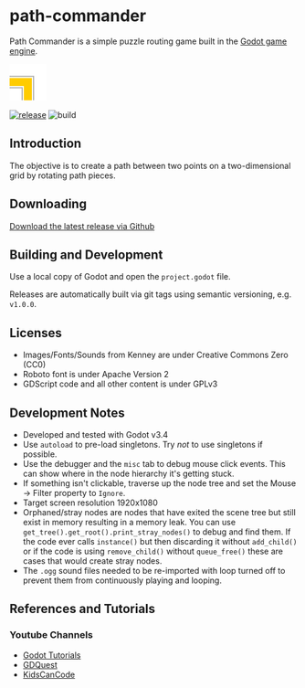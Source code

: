 # path-commander

Path Commander is a simple puzzle routing game built in the [Godot game engine](https://godotengine.org).

![Logo](icon.png)

[![release](https://img.shields.io/github/v/release/firefly2442/path-commander.svg)](https://github.com/firefly2442/path-commander/releases)
![build](https://img.shields.io/github/workflow/status/firefly2442/path-commander/release)

## Introduction

The objective is to create a path between two points on a two-dimensional grid by rotating path pieces.

## Downloading

[Download the latest release via Github](https://github.com/firefly2442/path-commander/releases)

## Building and Development

Use a local copy of Godot and open the `project.godot` file.

Releases are automatically built via git tags using semantic versioning, e.g. `v1.0.0`.

## Licenses

* Images/Fonts/Sounds from Kenney are under Creative Commons Zero (CC0)
* Roboto font is under Apache Version 2
* GDScript code and all other content is under GPLv3

## Development Notes

* Developed and tested with Godot v3.4
* Use `autoload` to pre-load singletons.  Try *not* to use singletons if possible.
* Use the debugger and the `misc` tab to debug mouse click events.  This can show where in the node hierarchy it's getting stuck.
* If something isn't clickable, traverse up the node tree and set the Mouse -> Filter property to `Ignore`.
* Target screen resolution 1920x1080
* Orphaned/stray nodes are nodes that have exited the scene tree but still exist in memory resulting in a memory leak.  You
can use `get_tree().get_root().print_stray_nodes()` to debug and find them.  If the code ever calls `instance()` but then
discarding it without `add_child()` or if the code is using `remove_child()` without `queue_free()` these are cases that
would create stray nodes.
* The `.ogg` sound files needed to be re-imported with loop turned off to prevent them from continuously playing and looping.

## References and Tutorials

### Youtube Channels

* [Godot Tutorials](https://www.youtube.com/channel/UCnr9ojBEQGgwbcKsZC-2rIg)
* [GDQuest](https://www.youtube.com/c/Gdquest)
* [KidsCanCode](https://www.youtube.com/c/KidscancodeOrg)
